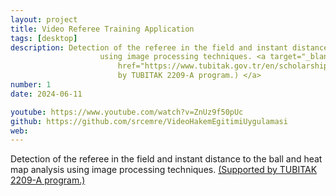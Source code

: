 ```yaml
---
layout: project
title: Video Referee Training Application
tags: [desktop] 
description: Detection of the referee in the field and instant distance to the ball and heat map analysis
                    using image processing techniques. <a target="_blank"
                        href="https://www.tubitak.gov.tr/en/scholarship/undergraduatesgraduates/national-programmes/content-2209-a-research-project-support-programme-for-undergraduate-students">(Supported
                        by TUBITAK 2209-A program.) </a>
number: 1
date: 2024-06-11

youtube: https://www.youtube.com/watch?v=ZnUz9f50pUc
github: https://github.com/srcemre/VideoHakemEgitimiUygulamasi
web:
---
```


Detection of the referee in the field and instant distance to the ball and heat map analysis
                    using image processing techniques. <a target="_blank"
                        href="https://www.tubitak.gov.tr/en/scholarship/undergraduatesgraduates/national-programmes/content-2209-a-research-project-support-programme-for-undergraduate-students">(Supported
                        by TUBITAK 2209-A program.)</a>
